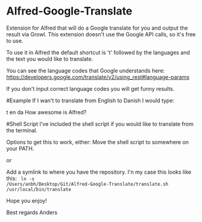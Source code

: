 Alfred-Google-Translate
=======================

Extension for Alfred that will do a Google translate for you and output the result via Growl.
This extension doesn't use the Google API calls, so it's free to use.

To use it in Alfred the default shortcut is 't' followed by the languages and the text you would like to translate.

You can see the language codes that Google understands here:
https://developers.google.com/translate/v2/using_rest#language-params

If you don't input correct language codes you will get funny results.

#Example
If I wan't to translate from English to Danish I would type:

t en da How awesome is Alfred?

#Shell Script
I've included the shell script if you would like to translate from the terminal.

Options to get this to work, either:
Move the shell script to somewhere on your PATH.

or

Add a symlink to where you have the repository.
I'n my case this looks like this:
<code>
ln -s /Users/anbh/Desktop/Git/Alfred-Google-Translate/translate.sh /usr/local/bin/translate
</code>

Hope you enjoy!

Best regards
Anders